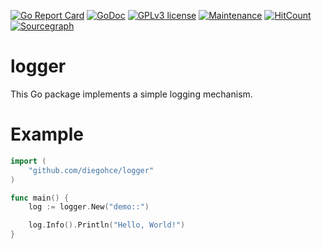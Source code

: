 [![Go Report Card](https://goreportcard.com/badge/github.com/diegohce/logger)](https://goreportcard.com/report/github.com/diegohce/logger)
[![GoDoc](https://godoc.org/github.com/diegohce/logger?status.svg)](https://godoc.org/github.com/diegohce/logger)
[![GPLv3 license](https://img.shields.io/badge/License-GPLv3-blue.svg)](https://github.com/diegohce/logger/blob/master/LICENSE)
[![Maintenance](https://img.shields.io/badge/Maintained%3F-yes-green.svg)](https://github.com/diegohce/logger/graphs/commit-activity)
[![HitCount](http://hits.dwyl.io/diegohce/logger.svg)](http://hits.dwyl.io/diegohce/logger)
[![Sourcegraph](https://sourcegraph.com/github.com/diegohce/logger/-/badge.svg)](https://sourcegraph.com/github.com/diegohce/logger?badge)

# logger

This Go package implements a simple logging mechanism.

# Example

```go
import (
	"github.com/diegohce/logger"
)

func main() {
	log := logger.New("demo::")

	log.Info().Println("Hello, World!")
}
```
